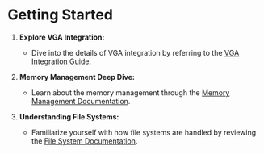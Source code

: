 # Getting Started

1. **Explore VGA Integration:**
   - Dive into the details of VGA integration by referring to the [VGA Integration Guide](vga.md).

2. **Memory Management Deep Dive:**
   - Learn about the memory management through the [Memory Management Documentation](memory.md).

3. **Understanding File Systems:**
   - Familiarize yourself with how file systems are handled by reviewing the [File System Documentation](fs.md).